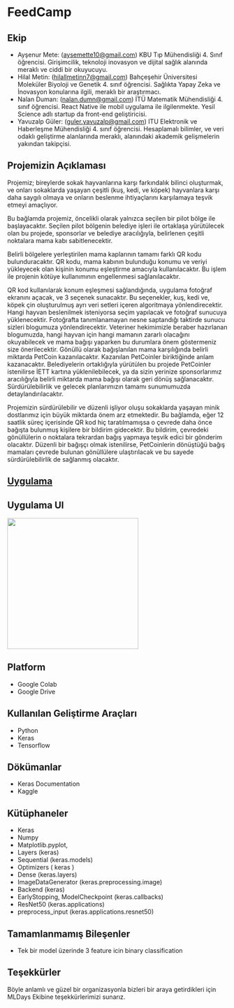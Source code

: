 # FeedCamp

## Ekip
* Ayşenur Mete: (aysemette10@gmail.com) KBU Tıp Mühendisliği 4. Sınıf öğrencisi. Girişimcilik, teknoloji inovasyon ve dijital sağlık alanında meraklı ve ciddi bir okuyucuyu.
* Hilal Metin: (hilallmetinn7@gmail.com) Bahçeşehir Üniversitesi Moleküler Biyoloji ve Genetik 4. sınıf öğrencisi. Sağlıkta Yapay Zeka ve İnovasyon konularına ilgili, meraklı bir araştırmacı.
* Nalan Duman: (nalan.dumn@gmail.com) İTÜ Matematik Mühendisliği 4. sınıf öğrencisi. React Native ile mobil uygulama ile ilgilenmekte. Yesil Science adlı startup da front-end geliştiricisi.
* Yavuzalp Güler: (guler.yavuzalp@gmail.com) ITU Elektronik ve Haberleşme Mühendisliği 4. sınıf öğrencisi. Hesaplamalı bilimler, ve veri odaklı geliştirme alanlarında meraklı, alanındaki akademik gelişmelerin yakından takipçisi.


## Projemizin Açıklaması
Projemiz; bireylerde sokak hayvanlarına karşı farkındalık bilinci oluşturmak, ve onları sokaklarda yaşayan çeşitli (kuş, kedi, ve köpek) hayvanlara karşı daha saygılı olmaya ve onların beslenme ihtiyaçlarını karşılamaya teşvik etmeyi amaçlıyor. 

Bu bağlamda projemiz, öncelikli olarak yalnızca seçilen bir pilot bölge ile başlayacaktır. Seçilen pilot bölgenin belediye işleri ile ortaklaşa yürütülecek olan bu projede, sponsorlar ve belediye aracılığıyla, belirlenen çeşitli noktalara mama kabı sabitlenecektir.

Belirli bölgelere yerleştirilen mama kaplarının tamamı farklı QR kodu bulunduracaktır. QR kodu, mama kabının bulunduğu konumu ve veriyi yükleyecek olan kişinin konumu eşleştirme amacıyla kullanılacaktır. Bu işlem ile projenin kötüye kullanımının engellenmesi sağlanılacaktır.

QR kod kullanılarak konum eşleşmesi sağlandığında, uygulama fotoğraf ekranını açacak, ve 3 seçenek sunacaktır. Bu seçenekler, kuş, kedi ve, köpek çin oluşturulmuş ayrı veri setleri içeren algoritmaya yönlendirecektir. Hangi hayvan beslenilmek isteniyorsa seçim yapılacak ve fotoğraf sunucuya yüklenecektir. Fotoğrafta tanımlanamayan nesne saptandığı taktirde sunucu sizleri blogumuza yönlendirecektir. Veteriner hekimimizle beraber hazırlanan blogumuzda, hangi hayvan için hangi mamanın zararlı olacağını okuyabilecek ve mama bağışı yaparken bu durumlara önem göstermeniz size önerilecektir. Gönüllü olarak bağışlanılan mama karşılığında belirli miktarda PetCoin kazanılacaktır. Kazanılan PetCoinler biriktiğinde anlam kazanacaktır. Belediyelerin ortaklığıyla yürütülen bu projede PetCoinler istenilirse İETT kartına yüklenilebilecek, ya da sizin yerinize sponsorlarımız aracılığıyla belirli miktarda mama bağışı olarak geri dönüş sağlanacaktır. Sürdürülebilirlik ve gelecek planlarımızın tamamı sunumumuzda detaylandırılacaktır.

Projemizin sürdürülebilir ve düzenli işliyor oluşu sokaklarda yaşayan minik dostlarımız için büyük miktarda önem arz etmektedir. Bu bağlamda, eğer 12 saatlik süreç içerisinde QR kod hiç taratılmamışsa o çevrede daha önce bağışta bulunmuş kişilere bir bildirim gidecektir. Bu bildirim, çevredeki gönüllülerin o noktalara tekrardan bağış yapmaya teşvik edici bir gönderim olacaktır. Düzenli bir bağışçı olmak istenilirse, PetCoinlerin dönüştüğü bağış mamaları çevrede bulunan gönüllülere ulaştırılacak ve bu sayede sürdürülebilirlik de sağlanmış olacaktır.

## [Uygulama](https://github.com/FeedCampMLDays/FeedCamp-App)
<a href="" title="Uygulama"></a>

## Uygulama UI
<img src="app_feedcamp.gif" width="300" />


## Platform
* Google Colab
* Google Drive


## Kullanılan Geliştirme Araçları
* Python 
* Keras 
* Tensorflow


## Dökümanlar
* Keras Documentation
* Kaggle


## Kütüphaneler
* Keras 
* Numpy 
* Matplotlib.pyplot, 
* Layers (keras)
* Sequential (keras.models)
* Optimizers ( keras )
* Dense (keras.layers)
* ImageDataGenerator (keras.preprocessing.image)
* Backend (keras)
* EarlyStopping, ModelCheckpoint (keras.callbacks)
* ResNet50 (keras.applications)
* preprocess_input (keras.applications.resnet50)


## Tamamlanmamış Bileşenler
* Tek bir model üzerinde 3 feature icin binary classification


## Teşekkürler
Böyle anlamlı ve güzel bir organizasyonla bizleri bir araya getirdikleri için MLDays Ekibine teşekkürlerimizi sunarız.
